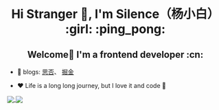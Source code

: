 <h1 align="center">Hi Stranger 👋, I'm Silence（杨小白） :girl: :ping_pong: </h1>

<h2 align="center">Welcome👋 I'm a frontend developer :cn:</h2>

- 📝 blogs: [思否](https://segmentfault.com/u/silence717)、 [掘金](https://juejin.cn/user/2612095357819512)

- :heart: Life is a long long journey, but I love it and code :see_no_evil:


<a href="https://github.com/silence717/github-readme-stats">
  <img align="center" src="https://github-readme-stats.vercel.app/api/?username=silence717&show_icons=true&count_private=true" />
</a>
<a href="https://github.com/silence717/convoychat">
  <img align="center" src="https://github-readme-stats.vercel.app/api/top-langs/?username=silence717&layout=compact" />
</a>
